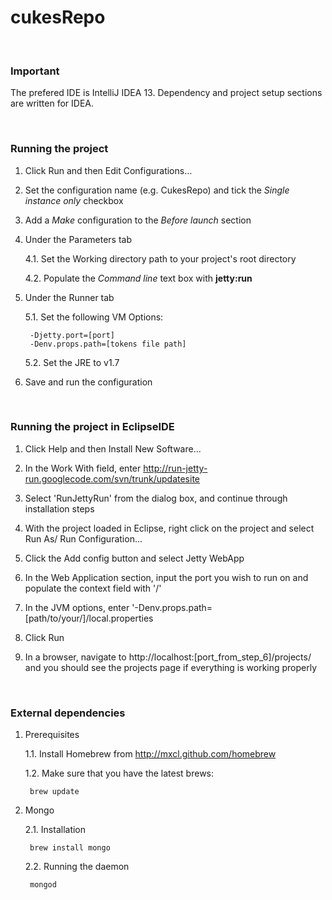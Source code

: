 cukesRepo
=========

<br/>


### Important

The prefered IDE is IntelliJ IDEA 13. Dependency and project setup sections are written for IDEA.

<br/>


### Running the project

1. Click Run and then Edit Configurations…

2. Set the configuration name (e.g. CukesRepo) and tick the *Single instance only* checkbox

3. Add a *Make* configuration to the *Before launch* section

4. Under the Parameters tab

    4.1. Set the Working directory path to your project's root directory

    4.2. Populate the *Command line* text box with **jetty:run**

5. Under the Runner tab
    
    5.1. Set the following VM Options:
    
        -Djetty.port=[port]
        -Denv.props.path=[tokens file path]
        
    5.2. Set the JRE to v1.7

6. Save and run the configuration

<br/>

### Running the project in EclipseIDE

1. Click Help and then Install New Software...

2. In the Work With field, enter http://run-jetty-run.googlecode.com/svn/trunk/updatesite

3. Select 'RunJettyRun' from the dialog box, and continue through installation steps

4. With the project loaded in Eclipse, right click on the project and select Run As/ Run Configuration...

5. Click the Add config button and select Jetty WebApp

6. In the Web Application section, input the port you wish to run on and populate the context field with '/'

7. In the JVM options, enter '-Denv.props.path=[path/to/your/]/local.properties

8. Click Run

9. In a browser, navigate to http://localhost:[port_from_step_6]/projects/ and you should see the projects page if everything is working properly

</br>

### External dependencies

1. Prerequisites

    1.1. Install Homebrew from http://mxcl.github.com/homebrew
    
    1.2. Make sure that you have the latest brews:

        brew update


2. Mongo

    2.1. Installation
    
        brew install mongo

    2.2. Running the daemon
    
        mongod


<br/>



<br/>
